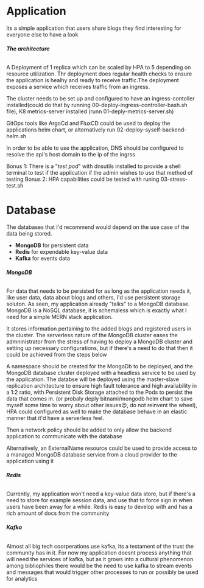 # Application

Its a simple application that users share blogs they find interesting for everyone else to have a look

###### **The architecture**

A Deployment of 1 replica which can be scaled by HPA to 5 depending on resource utilization. Thr deployment does regular health checks to ensure the application is healhy and ready to receive traffic.The deployment exposes a service which receives traffic from an ingress.

The cluster needs to be set up and configured to have an ingress-contoller installed(could do that by running 00-deploy-ingress-controller-bash.sh file), K8 metrics-server installed (runn 01-deply-metrics-server.sh)

GitOps tools like ArgoCd and FluxCD could be used to deploy the applications helm chart, or alternatively run 02-deploy-syself-backend-helm.sh

In order to be able to use the application, DNS should be configured to resolve the  api's host domain to the ip of the ingrss

Bonus 1: There is a "*test pod*" with dnsutils installed to provide a shell terminal to test if the application if the admin wishes to use that method of testing
Bonus 2: HPA capabilities could be tested with runing 03-stress-test.sh

# Database

The databases that I'd recommend would depend on the use case of the data being stored.

* **MongoDB** for persistent data
* **Redis** for expendable key-value data
* **Kafka** for events data

###### **MongoDB**

For data that needs to be persisted for as long as the application needs it, like user data, data about blogs and others, I'd use persistent storage soluton. As seen, my application already "talks" to a MongoDB database. MongoDB is a NoSQL database, it is schemaless which is exactly what I need for a simple  MERN stack application.

It stores information pertaining to the added blogs and registered users in the cluster. The serverless nature of the MongoDB cluster eases the admninistrator from the stress of having to deploy a MongoDB cluster and setting up necessary configurations, but if there's a need to do that then it could be achieved from the steps below

A namespace should be created for the MongoDb to be deployed, and the MongoDB database cluster deployed with a headless service to be used by the application. The databse will be deployed using the master-slave replication architecture to ensure high fault tolerance and high availability in a 1:2 ratio, with Persistent Disk Storage attached to the Pods to persist the data that comes in. (or probaly deply bitnami/mongodb helm chart to save myself some time to worry about other issues😉, do not reinvent the wheel), HPA could configured as well to make the database behave in an elastic manner that it'd have a serverless feel.

Then a network policy should be added to only allow the backend application to communicate with the database

Alternatively, an ExternalName resource could be used to provide access to a managed MongoDB database service from a cloud provider to the application using it

###### **Redis**

Currently, my application won't need a key-value data store, but if there's a need to store for example session data, and use that to force sign in when users have been away for a while. Redis is easy to develop with and has a rich amount of docs from the community

###### **Kafka**

Almost all big tech coorperations use kafka, its a testament of the trust the community has in it. For now my application doesnt process anything that will need the services of kafka, but as it grows into a cultural phenomenon among bibliophiles there would be the need to use kafka to stream events and messages that would trigger other processes to run or possibly be used for analytics
